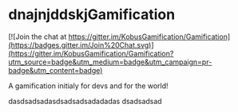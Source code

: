 dnajnjddskjGamification
============

[![Join the chat at https://gitter.im/KobusGamification/Gamification](https://badges.gitter.im/Join%20Chat.svg)](https://gitter.im/KobusGamification/Gamification?utm_source=badge&utm_medium=badge&utm_campaign=pr-badge&utm_content=badge)

A gamification initialy for devs and for the world!


dasdsadsadasdsadsadsadadadas
dsadsadsad